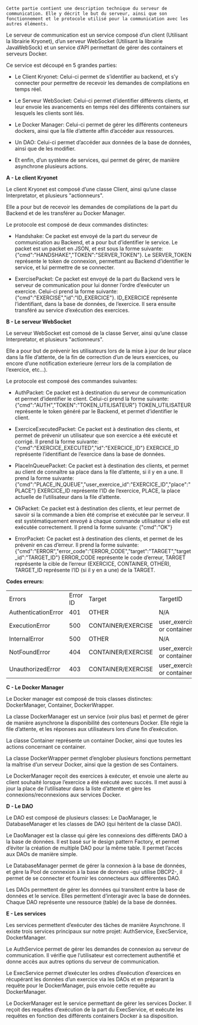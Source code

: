 	Cette partie contient une description technique du serveur de communication. Elle y décrit le but du serveur, ainsi que son fonctionnement et le protocole utilisé pour la communication avec les autres éléments.

Le serveur de communication est un service composé d’un client (Utilisant la librairie Kryonet), d’un serveur WebSocket (Utilisant la librairie JavaWebSock) et un service d’API permettant de gérer des containers et serveurs Docker.

Ce service est découpé en 5 grandes parties:

* Le Client Kryonet: Celui-ci permet de s’identifier au backend, et s’y connecter pour permettre de recevoir les demandes de compilations en temps réel.

* Le Serveur WebSocket: Celui-ci permet d’identifier différents clients, et leur envoie les avancements en temps réel des différents containers sur lesquels les clients sont liés.

* Le Docker Manager: Celui-ci permet de gérer les différents conteneurs dockers, ainsi que la file d’attente affin d’accéder aux ressources.

* Un DAO: Celui-ci permet d’accéder aux données de la base de données, ainsi que de les modifier.

* Et enfin, d’un système de services, qui permet de gérer, de manière asynchrone plusieurs actions.

**A - Le client Kryonet**

Le client Kryonet est composé d’une classe Client, ainsi qu’une classe Interpretator, et plusieurs "actionneurs".

Elle a pour but de recevoir les demandes de compilations de la part du Backend et de les transférer au Docker Manager.

Le protocole est composé de deux commandes distinctes:

* Handshake: Ce packet est envoyé de la part du serveur de communication au Backend, et a pour but d’identifier le service. Le packet est un packet en JSON, et est sous la forme suivante: {"cmd":"HANDSHAKE","TOKEN":"SERVER_TOKEN"}. Le SERVER_TOKEN représente le token de connexion, permettant au Backend d’identifier le service, et lui permettre de se connecter.

* ExercisePacket: Ce packet est envoyé de la part du Backend vers le serveur de communication pour lui donner l’ordre d’exécuter un exercice. Celui-ci prend la forme suivante: {"cmd":"EXERCISE","id":"ID_EXERCICE"}. ID_EXERCICE représente l’identifiant, dans la base de données, de l’exercice. Il sera ensuite transféré au service d’exécution des exercices.

**B - Le serveur WebSocket**

Le serveur WebSocket  est comosé de la classe Server, ainsi qu’une classe Interpretator, et plusieurs "actionneurs".

Elle a pour but de prévenir les utilisateurs lors de la mise à jour de leur place dans la file d’attente, de la fin de correction d’un de leurs exercices, ou encore d’une notification exterieure (erreur lors de la compilation de l’exercice, etc…).

Le protocole est composé des commandes suivantes:

* AuthPacket: Ce packet est à destination du serveur de communication et permet d’identifier le client. Celui-ci prend la forme suivante: {"cmd":"AUTH","TOKEN":"TOKEN_UTILISATEUR"}TOKEN_UTILISATEUR représente le token généré par le Backend, et permet d’identifier le client.

* ExerciceExecutedPacket: Ce packet est à destination des clients, et permet de prévenir un utilisateur que son exercice a été exécuté et corrigé. Il prend la forme suivante:{"cmd":"EXERCICE_EXECUTED","id":"EXERCICE_ID"}EXERCICE_ID représente l’identifiant de l’exercice dans la base de données.

* PlaceInQueuePacket: Ce packet est à destination des clients, et permet au client de connaître sa place dans la file d’attente, si il y en a une. Il prend la forme suivante: {"cmd":"PLACE_IN_QUEUE","user_exercice_id":"EXERCICE_ID","place":"PLACE"}EXERCICE_ID représente l’ID de l’exercice, PLACE, la place actuelle de l’utilisateur dans la file d’attente.

* OkPacket: Ce packet est à destination des clients, et leur permet de savoir si la commande a bien été comprise et exécutée par le serveur. Il est systématiquement envoyé à chaque commande utilisateur si elle est exécutée correctement. Il prend la forme suivante:{"cmd":"OK"}

* ErrorPacket: Ce packet est à destination des clients, et permet de les prévenir en cas d’erreur. Il prend la forme suivante: {"cmd":"ERROR","error_code":"ERROR_CODE","target":"TARGET","target_id":"TARGET_ID"}ERROR_CODE représente le code d’erreur, TARGET représente la cible de l’erreur (EXERCICE, CONTAINER, OTHER), TARGET_ID représente l’ID (si il y en a une) de la TARGET.

**Codes erreurs:**

<table>
  <tr>
    <td>Errors</td>
    <td>Error ID</td>
    <td>Target</td>
    <td>TargetID</td>
  </tr>
  <tr>
    <td>AuthenticationError</td>
    <td>401</td>
    <td>OTHER</td>
    <td>N/A</td>
  </tr>
  <tr>
    <td>ExecutionError</td>
    <td>500</td>
    <td>CONTAINER/EXERCISE</td>
    <td>user_exercise_id or container_id</td>
  </tr>
  <tr>
    <td>InternalError</td>
    <td>500</td>
    <td>OTHER</td>
    <td>N/A</td>
  </tr>
  <tr>
    <td>NotFoundError</td>
    <td>404</td>
    <td>CONTAINER/EXERCISE</td>
    <td>user_exercise_id or container_id</td>
  </tr>
  <tr>
    <td>UnauthorizedError</td>
    <td>403</td>
    <td>CONTAINER/EXERCISE</td>
    <td>user_exercise_id or container_id</td>
  </tr>
</table>


**C - Le Docker Manager**

Le Docker manager est composé de trois classes distinctes: DockerManager, Container, DockerWrapper.

La classe DockerManager est un service (voir plus bas) et permet de gérer de manière asynchrone la disponibilité des conteneurs Docker. Elle régie la file d’attente, et les réponses aux utilisateurs lors d’une fin d’exécution.

La classe Container représente un container Docker, ainsi que toutes les actions concernant ce container.

La classe DockerWrapper permet d’englober plusieurs fonctions permettant la maîtrise d’un serveur Docker, ainsi que la gestion de ses Containers.

Le DockerManager reçoit des exercices à exécuter, et envoie une alerte au client souhaité lorsque l’exercice a été exécuté avec succès. Il met aussi à jour la place de l’utilisateur dans la liste d’attente et gère les connexions/reconnexions aux services Docker.

**D - Le DAO**

Le DAO est composé de plusieurs classes: Le DaoManager, le DatabaseManager et les classes de DAO (qui héritent de la classe DAO).

Le DaoManager est la classe qui gère les connexions des différents DAO à la base de données. Il est basé sur le design pattern Factory, et permet d’éviter la création de multiple DAO pour la même table. Il permet l’accès aux DAOs de manière simple.

Le DatabaseManager permet de gérer la connexion à la base de données, et gère la Pool de connexion à la base de données -qui utilise DBCP2-, il permet de se connecter et fournir les connecteurs aux différentes DAO.

Les DAOs permettent de gérer les données qui transitent entre la base de données et le service. Elles permettent d’interagir avec la base de données. Chaque DAO représente une ressource (table) de la base de données.

**E - Les services**

Les services permettent d’exécuter des tâches de manière Asynchrone. Il existe trois services principaux sur notre projet: AuthService, ExecService, DockerManager.

Le AuthService permet de gérer les demandes de connexion au serveur de communication. Il vérifie que l’utilisateur est correctement authentifié et donne accès aux autres options du serveur de communication.

Le ExecService permet d’exécuter les ordres d’exécution d’exercices en récupérant les données d’un exercice via les DAOs et en préparant la requête pour le DockerManager, puis envoie cette requête au DockerManager.

Le DockerManager est le service permettant de gérer les services Docker. Il reçoit des requêtes d’exécution de la part du ExecService, et exécute les requêtes en fonction des différents containers Docker à sa disposition.

